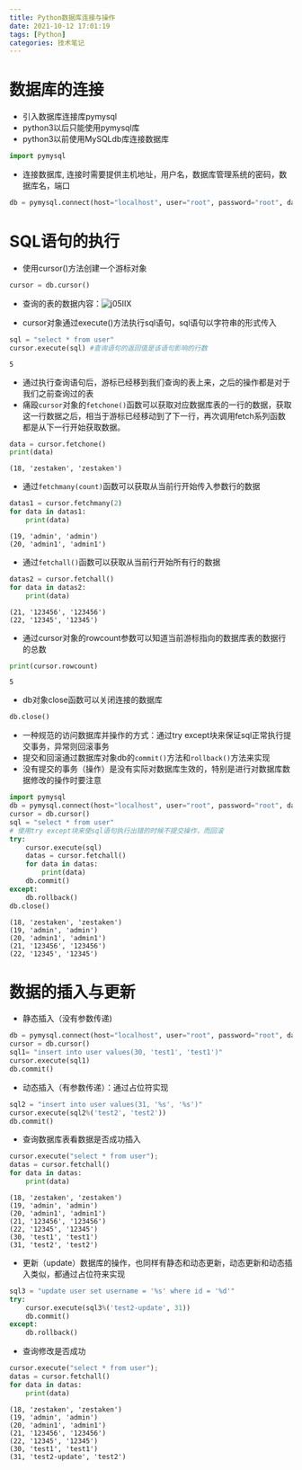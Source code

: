 ```yaml
---
title: Python数据库连接与操作
date: 2021-10-12 17:01:19
tags: [Python]
categories: 技术笔记
---
```


# 数据库的连接

* 引入数据库连接库pymysql
* python3以后只能使用pymysql库
* python3以前使用MySQLdb库连接数据库


```python
import pymysql
```

* 连接数据库, 连接时需要提供主机地址，用户名，数据库管理系统的密码，数据库名，端口


```python
db = pymysql.connect(host="localhost", user="root", password="root", database="mirror", port=3306)
```

# SQL语句的执行

* 使用cursor()方法创建一个游标对象


```python
cursor = db.cursor()
```

* 查询的表的数据内容：![j05IIX](https://zjpicture.oss-cn-beijing.aliyuncs.com/giteePic/picgo-master/uPic/j05IIX.png)

* cursor对象通过execute()方法执行sql语句，sql语句以字符串的形式传入


```python
sql = "select * from user"
cursor.execute(sql) #查询语句的返回值是该语句影响的行数
```




    5



* 通过执行查询语句后，游标已经移到我们查询的表上来，之后的操作都是对于我们之前查询过的表
* 痛殴`cursor`对象的`fetchone()`函数可以获取对应数据库表的一行的数据，获取这一行数据之后，相当于游标已经移动到了下一行，再次调用fetch系列函数都是从下一行开始获取数据。


```python
data = cursor.fetchone()
print(data)
```

    (18, 'zestaken', 'zestaken')


* 通过`fetchmany(count)`函数可以获取从当前行开始传入参数行的数据


```python
datas1 = cursor.fetchmany(2)
for data in datas1:
    print(data)
```

    (19, 'admin', 'admin')
    (20, 'admin1', 'admin1')


* 通过`fetchall()`函数可以获取从当前行开始所有行的数据


```python
datas2 = cursor.fetchall()
for data in datas2:
    print(data)
```

    (21, '123456', '123456')
    (22, '12345', '12345')


* 通过cursor对象的rowcount参数可以知道当前游标指向的数据库表的数据行的总数


```python
print(cursor.rowcount)
```

    5


* db对象close函数可以关闭连接的数据库


```python
db.close()
```

* 一种规范的访问数据库并操作的方式：通过try except块来保证sql正常执行提交事务，异常则回滚事务
* 提交和回滚通过数据库对象db的`commit()`方法和`rollback()`方法来实现
* 没有提交的事务（操作）是没有实际对数据库生效的，特别是进行对数据库数据修改的操作时要注意


```python
import pymysql
db = pymysql.connect(host="localhost", user="root", password="root", database="mirror", port=3306)
cursor = db.cursor()
sql = "select * from user"
# 使用try except块来使sql语句执行出错的时候不提交操作，而回滚
try:
    cursor.execute(sql)
    datas = cursor.fetchall()
    for data in datas:
        print(data)
    db.commit()
except:
    db.rollback()
db.close()
```

    (18, 'zestaken', 'zestaken')
    (19, 'admin', 'admin')
    (20, 'admin1', 'admin1')
    (21, '123456', '123456')
    (22, '12345', '12345')


# 数据的插入与更新

* 静态插入（没有参数传递)


```python
db = pymysql.connect(host="localhost", user="root", password="root", database="mirror", port=3306)
cursor = db.cursor()
sql1= "insert into user values(30, 'test1', 'test1')"
cursor.execute(sql1)
db.commit()
```

* 动态插入（有参数传递）：通过占位符实现


```python
sql2 = "insert into user values(31, '%s', '%s')"
cursor.execute(sql2%('test2', 'test2'))
db.commit()
```

* 查询数据库表看数据是否成功插入


```python
cursor.execute("select * from user");
datas = cursor.fetchall()
for data in datas:
    print(data)
```

    (18, 'zestaken', 'zestaken')
    (19, 'admin', 'admin')
    (20, 'admin1', 'admin1')
    (21, '123456', '123456')
    (22, '12345', '12345')
    (30, 'test1', 'test1')
    (31, 'test2', 'test2')


* 更新（update）数据库的操作，也同样有静态和动态更新，动态更新和动态插入类似，都通过占位符来实现


```python
sql3 = "update user set username = '%s' where id = '%d'"
try:
    cursor.execute(sql3%('test2-update', 31))
    db.commit()
except:
    db.rollback()
```

* 查询修改是否成功


```python
cursor.execute("select * from user");
datas = cursor.fetchall()
for data in datas:
    print(data)
```

    (18, 'zestaken', 'zestaken')
    (19, 'admin', 'admin')
    (20, 'admin1', 'admin1')
    (21, '123456', '123456')
    (22, '12345', '12345')
    (30, 'test1', 'test1')
    (31, 'test2-update', 'test2')


